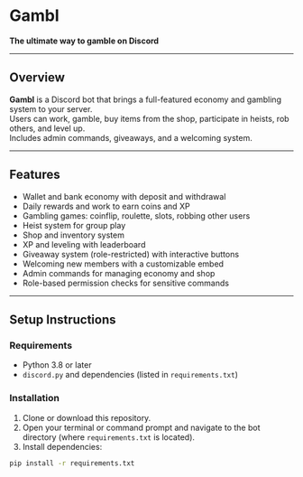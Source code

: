 # Gambl
**The ultimate way to gamble on Discord**

---

## Overview

**Gambl** is a Discord bot that brings a full-featured economy and gambling system to your server.  
Users can work, gamble, buy items from the shop, participate in heists, rob others, and level up.  
Includes admin commands, giveaways, and a welcoming system.

---

## Features

- Wallet and bank economy with deposit and withdrawal  
- Daily rewards and work to earn coins and XP  
- Gambling games: coinflip, roulette, slots, robbing other users  
- Heist system for group play  
- Shop and inventory system  
- XP and leveling with leaderboard  
- Giveaway system (role-restricted) with interactive buttons  
- Welcoming new members with a customizable embed  
- Admin commands for managing economy and shop  
- Role-based permission checks for sensitive commands

---

## Setup Instructions

### Requirements

- Python 3.8 or later  
- `discord.py` and dependencies (listed in `requirements.txt`)

### Installation

1. Clone or download this repository.  
2. Open your terminal or command prompt and navigate to the bot directory (where `requirements.txt` is located).  
3. Install dependencies:

```bash
pip install -r requirements.txt
